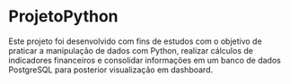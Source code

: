 # ProjetoPython
Este projeto foi desenvolvido com fins de estudos com o objetivo de praticar a manipulação de dados com Python, realizar cálculos de indicadores financeiros e consolidar informações em um banco de dados PostgreSQL para posterior visualização em dashboard.
